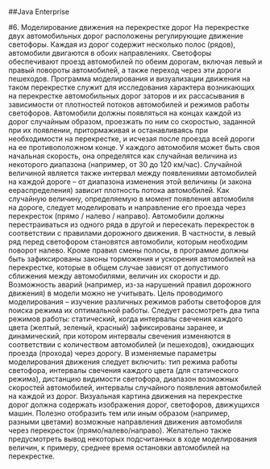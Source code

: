 ##Java Enterprise

#6. Моделирование движения на перекрестке дорог
    На перекрестке двух автомобильных дорог расположены регулирующие движение светофоры. Каждая из дорог
содержит несколько полос (рядов), автомобили двигаются в обоих направлениях. Светофоры обеспечивают проезд
автомобилей по обеим дорогам, включая левый и правый повороты автомобилей, а также переход через эти дороги
пешеходов.
    Программа моделирования и визуализации движения на таком перекрестке служит для исследования характера
возникающих на перекрестке автомобильных дорог заторов и их рассасывания в зависимости от плотностей потоков
автомобилей и режимов работы светофоров.
    Автомобили должны появляться на концах каждой из дорог случайным образом, проезжать по ним со скоростью,
заданной при их появлении, притормаживая и останавливаясь при необходимости на перекрестке, и исчезая после
проезда всей дороги на ее противоположном конце. У каждого автомобиля может быть своя начальная скорость, она
определятся как случайная величина из некоторого диапазона (например, от 30 до 120 км/час). Случайной величиной
является также интервал между появлениями автомобилей на каждой дороге – от диапазона изменения этой величины
(и закона еераспределения) зависит плотность потока автомобилей. Как случайную величину, определяемую в момент
появления автомобиля на дороге, следует моделировать и направление его проезда через перекресток (прямо / налево
/ направо).
    Автомобили должны перестраиваться из одного ряда в другой и пересекать перекресток в соответствии с правилами
дорожного движения. В частности, в левый ряд перед светофором становятся автомобили, которым необходим поворот
налево. Кроме правил смены полосы, в программе должны быть зафиксированы законы торможения и ускорения автомобилей
на перекрестке, которые в общем случае зависят от допустимого сближения между автомобилями, величин их скорости и
др. Возможность аварий (например, из-за нарушений правил дорожного движения) в модели можно не учитывать. Цель
проводимого моделирования – изучение различных режимов работы светофоров для поиска режима их оптимальной работы.
Следует рассмотреть два типа режимов работы: статический, когда интервалы свечения каждого цвета (желтый, зеленый,
красный) зафиксированы заранее, и динамический, при котором интервалы свечения изменяются в соответствии с
количеством автомобилей (и пешеходов), ожидающих проезда (прохода) через дорогу. В изменяемые параметры
моделирования движения следует включить: тип режима работы светофора, интервалы свечения каждого цвета (для
статического режима), дистанцию видимости светофора, диапазон возможных скоростей автомобилей, интервалы
случайного появления автомобилей на каждой из дорог.
    Визуальная картина движения на перекрестке дорог должна содержать изображения дорог, светофоров, движущихся
машин. Полезно отобразить тем или иным образом (например, разными цветами) возможные направления движения
автомобиля через перекресток (прямо/налево/направо). Желательно также предусмотреть вывод некоторых подсчитанных
в ходе моделирования величин, к примеру, среднее время остановки автомобилей на перекрестке.
